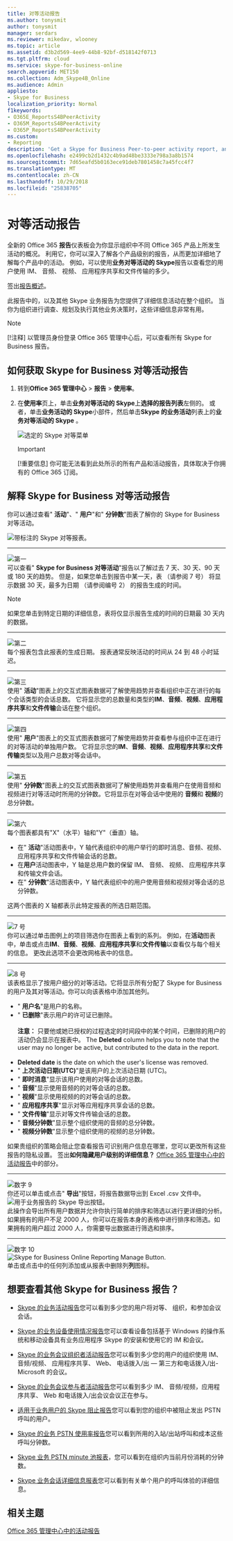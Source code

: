 ```yaml
---
title: 对等活动报告
ms.author: tonysmit
author: tonysmit
manager: serdars
ms.reviewer: mikedav, wlooney
ms.topic: article
ms.assetid: d3b2d569-4ee9-44b8-92bf-d518142f0713
ms.tgt.pltfrm: cloud
ms.service: skype-for-business-online
search.appverid: MET150
ms.collection: Adm_Skype4B_Online
ms.audience: Admin
appliesto:
- Skype for Business
localization_priority: Normal
f1keywords:
- O365E_ReportsS4BPeerActivity
- O365M_ReportsS4BPeerActivity
- O365P_ReportsS4BPeerActivity
ms.custom:
- Reporting
description: 'Get a Skype for Business Peer-to-peer activity report, and learn how to interpret and customize it for your needs. '
ms.openlocfilehash: e2499cb2d1432c4b9ad48be3333e798a3a8b1574
ms.sourcegitcommit: 7d65eafd5b0163ece91deb7801458c7a45fcc4f7
ms.translationtype: MT
ms.contentlocale: zh-CN
ms.lasthandoff: 10/29/2018
ms.locfileid: "25838705"
---
```

# <a name="peer-to-peer-activity-report"></a>对等活动报告

全新的 Office 365 **报告**仪表板会为你显示组织中不同 Office 365 产品上所发生活动的概况。 利用它，你可以深入了解各个产品级别的报告，从而更加详细地了解每个产品中的活动。 例如，可以使用**业务对等活动的 Skype**报告以查看您的用户使用 IM、 音频、 视频、 应用程序共享和文件传输的多少。 

签出[报告概述](https://support.office.com/article/0d6dfb17-8582-4172-a9a9-aed798150263)。
  
此报告中的，以及其他 Skype 业务报告为您提供了详细信息活动在整个组织。 当你为组织进行调查、规划及执行其他业务决策时，这些详细信息非常有用。 
  
> [!NOTE]
> [!注释] 以管理员身份登录 Office 365 管理中心后，可以查看所有 Skype for Business 报告。 
  
## <a name="how-to-get-to-the-skype-for-business-peer-to-peer-activity-report"></a>如何获取 Skype for Business 对等活动报告

1. 转到**Office 365 管理中心** > **报告** > **使用率**。
    
2. 在**使用率**页上，单击**业务对等活动的 Skype**上**选择的报告列表**左侧的。 或者，单击**业务活动的 Skype**小部件，然后单击**Skype 的业务活动**列表上的**业务对等活动的 Skype** 。
    
     ![选定的 Skype 对等菜单](../images/603ec74a-7f39-4e12-8f10-00979f7ee977.PNG)
  
    > [!IMPORTANT]
    > [!重要信息] 你可能无法看到此处所示的所有产品和活动报告，具体取决于你拥有的 Office 365 订阅。 
  
## <a name="interpret-the-skype-for-business-peer-to-peer-activity-report"></a>解释 Skype for Business 对等活动报告

你可以通过查看" **活动**"、" **用户**"和" **分钟数**"图表了解你的 Skype for Business 对等活动。
  
![带标注的 Skype 对等报表。](../images/82dec398-ca05-46c7-b0fe-affcbfc0ddd5.PNG)
  
***
![第一](../images/sfbcallout1.png)<br/>可以查看" **Skype for Business 对等活动**"报告以了解过去 7 天、30 天、90 天或 180 天的趋势。 但是，如果您单击到报告中某一天，表 （请参阅 7 号） 将显示数据 30 天，最多为日期 （请参阅编号 2） 的报告生成的时间。

> [!NOTE]
> 如果您单击到特定日期的详细信息，表将仅显示报告生成的时间的日期最 30 天内的数据。

***
![第二](../images/sfbcallout2.png)<br/>每个报表包含此报表的生成日期。 报表通常反映活动的时间从 24 到 48 小时延迟。 
***
![第三](../images/sfbcallout3.png)<br/>使用" **活动**"图表上的交互式图表数据可了解使用趋势并查看组织中正在进行的每个会话类型的会话总数。 它将显示您的总数量和类型的**IM**、**音频**、**视频**、**应用程序共享**和**文件传输**会话在整个组织。 
***
![第四](../images/sfbcallout4.png)<br/>使用" **用户**"图表上的交互式图表数据可了解使用趋势并查看参与组织中正在进行的对等活动的单独用户数。 它将显示您的**IM**、**音频**、**视频**、**应用程序共享**和**文件传输**类型以及用户总数对等会话中。
***
![第五](../images/sfbcallout5.png)<br/>使用" **分钟数**"图表上的交互式图表数据可了解使用趋势并查看用户在使用音频和视频进行对等活动时所用的分钟数。它将显示在对等会话中使用的 **音频**和 **视频**的总分钟数。
***
![第六](../images/sfbcallout6.png)<br/>每个图表都具有"X"（水平）轴和"Y"（垂直）轴。 
*    在" **活动**"活动图表中，Y 轴代表组织中的用户举行的即时消息、音频、视频、应用程序共享和文件传输会话的总数。
*    在**用户**活动图表中，Y 轴是总用户数的保留 IM、 音频、 视频、 应用程序共享和传输文件会话。 
*    在" **分钟数**"活动图表中，Y 轴代表组织中的用户使用音频和视频对等会话的总分钟数。 

这两个图表的 X 轴都表示此特定报表的所选日期范围。
***
![7 号](../images/sfbcallout7.png)<br/>你可以通过单击图例上的项目筛选你在图表上看到的系列。 例如，在**活动**图表中，单击或点击**IM**、**音频**、**视频**、**应用程序共享**和**文件传输**以查看仅与每个相关的信息。 更改此选项不会更改网格表中的信息。 
***
![8 号](../images/sfbcallout8.png)<br/>该表格显示了按用户细分的对等活动。它将显示所有分配了 Skype for Business 的用户及其对等活动。你可以向该表格中添加其他列。
*    " **用户名**"是用户的名称。
*    " **已删除**"表示用户的许可证已删除。 <br/> <br/> **注意：** 只要他或她已授权的过程选定的时间段中的某个时间，已删除的用户的活动仍会显示在报表中。 The **Deleted** column helps you to note that the user may no longer be active, but contributed to the data in the report.  <br/><br/>
*    **Deleted date** is the date on which the user's license was removed. 
*    " **上次活动日期(UTC)**"是该用户的上次活动日期 (UTC)。
*    " **即时消息**"显示该用户使用的对等会话的总数。
*    " **音频**"显示使用音频的的对等会话的总数。
*    " **视频**"显示使用视频的的对等会话的总数。
*    " **应用程序共享**"显示对等应用程序共享会话的总数。
*    " **文件传输**"显示对等文件传输会话的总数。
*    " **音频分钟数**"显示整个组织使用的音频的总分钟数。 
*    " **视频分钟数**"显示整个组织使用的视频的总分钟数。 

如果贵组织的策略会阻止您查看报告可识别用户信息在哪里，您可以更改所有这些报告的隐私设置。 签出**如何隐藏用户级别的详细信息？** [Office 365 管理中心中的活动报告](https://support.office.com/article/0d6dfb17-8582-4172-a9a9-aed798150263)中的部分。 
***
![数字 9](../images/sfbcallout9.png)<br/>你还可以单击或点击" **导出**"按钮，将报告数据导出到 Excel .csv 文件中。           <br/> ![用于业务报告的 Skype 导出按钮。](../images/de7e2ab7-d70c-422f-a0ec-178b10f7dd51.png)<br/>此操作会导出所有用户数据并允许你执行简单的排序和筛选以进行更详细的分析。如果拥有的用户不足 2000 人，你可以在报告本身的表格中进行排序和筛选。如果拥有的用户超过 2000 人，你需要导出数据进行筛选和排序。
***
![数字 10](../images/sfbcallout10.png)<br/>![Skype for Business Online Reporting Manage Button.](../images/4c8f5387-cebb-4d6c-b7d3-05c954a2c234.png)<br/>单击或点击中的任何列添加或从报表中删除列**列**图标。         
   
## <a name="want-to-see-other-skype-for-business-reports"></a>想要查看其他 Skype for Business 报告？

- [Skype 的业务活动报告](activity-report.md)您可以看到多少您的用户将对等、 组织，和参加会议会话。
    
- [Skype 的业务设备使用情况报告](device-usage-report.md)您可以查看设备包括基于 Windows 的操作系统和移动设备具有业务应用程序 Skype 的安装和使用它的 IM 和会议。
    
- [Skype 的业务会议组织者活动报告](conference-organizer-activity-report.md)您可以看到多少您的用户的组织使用 IM、 音频/视频、 应用程序共享、 Web、 电话拨入/出 — 第三方和电话拨入/出-Microsoft 的会议。
    
- [Skype 的业务会议参与者活动报告](conference-participant-activity-report.md)您可以看到多少 IM、 音频/视频，应用程序共享、 Web 和电话拨入/出会议会议正在参与。
    
- [适用于业务用户的 Skype 阻止报告](users-blocked-report.md)您可以看到您的组织中被阻止发出 PSTN 呼叫的用户。
    
- [Skype 的业务 PSTN 使用率报告](pstn-usage-report.md)您可以看到所用的入站/出站呼叫和成本这些呼叫分钟数。
    
- [Skype 业务 PSTN minute 池报表](pstn-minute-pools-report.md)，您可以看到在组织内当前月份消耗的分钟数。

- [Skype 业务会话详细信息报表](session-details-report.md)您可以看到有关单个用户的呼叫体验的详细信息。
    
## <a name="related-topics"></a>相关主题
[Office 365 管理中心中的活动报告](https://support.office.com/article/0d6dfb17-8582-4172-a9a9-aed798150263)

  
 